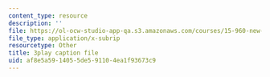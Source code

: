 ```yaml
---
content_type: resource
description: ''
file: https://ol-ocw-studio-app-qa.s3.amazonaws.com/courses/15-960-new-executive-thinking-social-impact-technology-projects-fall-2017-spring-2018/af8e5a5914055de591104ea1f93673c9_Ek90ivXyusk.vtt
file_type: application/x-subrip
resourcetype: Other
title: 3play caption file
uid: af8e5a59-1405-5de5-9110-4ea1f93673c9
---
```

